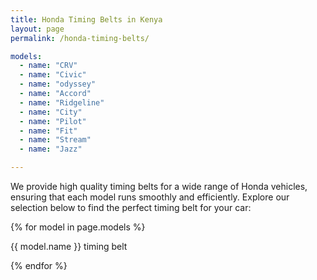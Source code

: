 ```yaml
---
title: Honda Timing Belts in Kenya
layout: page
permalink: /honda-timing-belts/

models:
  - name: "CRV"
  - name: "Civic"
  - name: "odyssey"
  - name: "Accord"
  - name: "Ridgeline"
  - name: "City"
  - name: "Pilot"
  - name: "Fit"
  - name: "Stream"
  - name: "Jazz"

---
```


We provide high quality timing belts for a wide range of Honda vehicles, ensuring that each model runs smoothly and efficiently. Explore our selection below to find the perfect timing belt for your car:

<div class="row mt-3">
  {% for model in page.models %}
  <div class="col-md-6 col-lg-4 mb-2">
    <p class="mt-2">{{ model.name }} timing belt</p>
  </div>
  {% endfor %}
</div>


